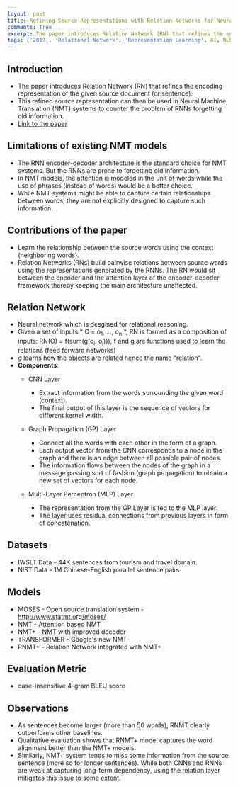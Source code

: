 ```yaml
---
layout: post
title: Refining Source Representations with Relation Networks for Neural Machine Translation
comments: True
excerpt: The paper introduces Relation Network (RN) that refines the encoding representation of the given source document (or sentence).
tags: ['2017', 'Relational Network', 'Representation Learning', AI, NLP, NMT]
---
```


## Introduction

* The paper introduces Relation Network (RN) that refines the encoding representation of the given source document (or sentence).
* This refined source representation can then be used in Neural Machine Translation (NMT) systems to counter the problem of RNNs forgetting old information.
* [Link to the paper](https://arxiv.org/abs/1709.03980)

## Limitations of existing NMT models

* The RNN encoder-decoder architecture is the standard choice for NMT systems. But the RNNs are prone to forgetting old information.
* In NMT models, the attention is modeled in the unit of words while the use of phrases (instead of words) would be a better choice.
* While NMT systems might be able to capture certain relationships between words, they are not explicitly designed to capture such information.

## Contributions of the paper

* Learn the relationship between the source words using the context (neighboring words).
* Relation Networks (RNs) build pairwise relations between source words using the representations generated by the RNNs. The RN would sit between the encoder and the attention layer of the encoder-decoder framework thereby keeping the main architecture unaffected.

## Relation Network

* Neural network which is desgined for relational reasoning.
* Given a set of inputs * O = o<sub>1</sub>, ..., o<sub>n</sub> *, RN is formed as a composition of inputs:
     RN(O) = f(sum(g(o<sub>i</sub>, o<sub>j</sub>))), f and g are functions used to learn the relations (feed forward networks)
* *g* learns how the objects are related hence the name "relation".
* **Components**:
    * CNN Layer
        * Extract information from the words surrounding the given word (context). 
        * The final output of this layer is the sequence of vectors for different kernel width.
    
    * Graph Propagation (GP) Layer
        * Connect all the words with each other in the form of a graph.
        * Each output vector from the CNN corresponds to a node in the graph and there is an edge between all possible pair of nodes.
        * The information flows between the nodes of the graph in a message passing sort of fashion (graph propagation) to obtain a new set of vectors for each node.
    
    * Multi-Layer Perceptron (MLP) Layer
        * The representation from the GP Layer is fed to the MLP layer.
        * The layer uses residual connections from previous layers in form of concatenation.
    
## Datasets

* IWSLT Data - 44K sentences from tourism and travel domain.
* NIST Data - 1M Chinese-English parallel sentence pairs.

## Models

* MOSES - Open source translation system - http://www.statmt.org/moses/
* NMT - Attention based NMT
* NMT+ - NMT with improved decoder
* TRANSFORMER - Google's new NMT
* RNMT+ - Relation Network integrated with NMT+

## Evaluation Metric

* case-insensitive 4-gram BLEU score

## Observations

* As sentences become larger (more than 50 words), RNMT clearly outperforms other baselines.
* Qualitative evaluation shows that RNMT+ model captures the word alignment better than the NMT+ models. 
* Similarly, NMT+ system tends to miss some information from the source sentence (more so for longer sentences). While both CNNs and RNNs are weak at capturing long-term dependency, using the relation layer mitigates this issue to some extent. 
